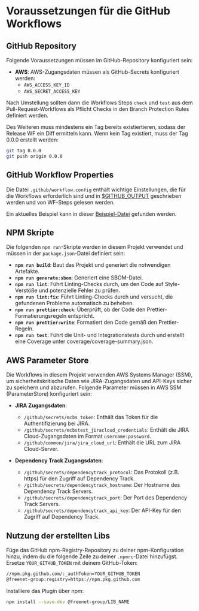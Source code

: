 # Voraussetzungen für die GitHub Workflows

## GitHub Repository

Folgende Voraussetzungen müssen im GitHub-Repository konfiguriert sein:

- **AWS**: AWS-Zugangsdaten müssen als GitHub-Secrets konfiguriert werden:
  - `AWS_ACCESS_KEY_ID`
  - `AWS_SECRET_ACCESS_KEY`

Nach Umstellung sollten dann die Workflows Steps `check` und `test` aus dem Pull-Request-Workflows als Pflicht Checks in den Branch Protection Rules definiert werden.

Des Weiteren muss mindestens ein Tag bereits existiertieren, sodass der Release WF ein Diff ermitteln kann. Wenn kein Tag existiert, muss der Tag 0.0.0 erstellt werden:

```bash
git tag 0.0.0
git push origin 0.0.0
```

## GitHub Workflow Properties

Die Datei `.github/workflow.config` enthält wichtige Einstellungen, die für die Workflows erforderlich sind und in [$GITHUB_OUTPUT](https://docs.github.com/en/actions/writing-workflows/choosing-what-your-workflow-does/passing-information-between-jobs) geschrieben werden und von WF-Steps gelesen werden.

Ein aktuelles Beispiel kann in dieser [Beispiel-Datei](./workflow.config) gefunden werden.

## NPM Skripte

Die folgenden `npm run`-Skripte werden in diesem Projekt verwendet und müssen in der `package.json`-Datei definiert sein:

- **`npm run build`**: Baut das Projekt und generiert die notwendigen Artefakte.
- **`npm run generate:sbom`**: Generiert eine SBOM-Datei.
- **`npm run lint`**: Führt Linting-Checks durch, um den Code auf Style-Verstöße und potenzielle Fehler zu prüfen.
- **`npm run lint:fix`**: Führt Linting-Checks durch und versucht, die gefundenen Probleme automatisch zu beheben.
- **`npm run prettier:check`**: Überprüft, ob der Code den Prettier-Formatierungsregeln entspricht.
- **`npm run prettier:write`**: Formatiert den Code gemäß den Prettier-Regeln.
- **`npm run test`**: Führt die Unit- und Integrationstests durch und erstellt eine Coverage unter coverage/coverage-summary.json.

## AWS Parameter Store

Die Workflows in diesem Projekt verwenden AWS Systems Manager (SSM), um sicherheitskritische Daten wie JIRA-Zugangsdaten und API-Keys sicher zu speichern und abzurufen. Folgende Parameter müssen in AWS SSM (ParameterStore) konfiguriert sein:

- **JIRA Zugangsdaten**:

  - `/github/secrets/mcbs_token`: Enthält das Token für die Authentifizierung bei JIRA.
  - `/github/secrets/mcbstest_jiracloud_credentials`: Enthält die JIRA Cloud-Zugangsdaten im Format `username:password`.
  - `/github/common/jira/jira_cloud_url`: Enthält die URL zum JIRA Cloud-Server.

- **Dependency Track Zugangsdaten**:

  - `/github/secrets/dependencytrack_protocol`: Das Protokoll (z.B. https) für den Zugriff auf Dependency Track.
  - `/github/secrets/dependencytrack_hostname`: Der Hostname des Dependency Track Servers.
  - `/github/secrets/dependencytrack_port`: Der Port des Dependency Track Servers.
  - `/github/secrets/dependencytrack_api_key`: Der API-Key für den Zugriff auf Dependency Track.

## Nutzung der erstellten Libs

Füge das GitHub npm-Registry-Repository zu deiner npm-Konfiguration hinzu, indem du die folgende Zeile zu deiner `.npmrc`-Datei hinzufügst. Ersetze `YOUR_GITHUB_TOKEN` mit deinem GitHub-Token:

```bash
//npm.pkg.github.com/:_authToken=YOUR_GITHUB_TOKEN
@freenet-group:registry=https://npm.pkg.github.com
```

Installiere das Plugin über npm:

```bash
npm install --save-dev @freenet-group/LIB_NAME
```
